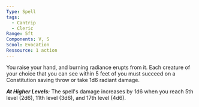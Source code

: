 ```yaml
---
Type: Spell
tags:
  - Cantrip
  - Cleric
Range: 5ft
Components: V, S
Scool: Evocation
Ressource: 1 action
---
```

You raise your hand, and burning radiance erupts from it. Each creature of your choice that you can see within 5 feet of you must succeed on a Constitution saving throw or take 1d6 radiant damage.

**_At Higher Levels:_** The spell's damage increases by 1d6 when you reach 5th level (2d6), 11th level (3d6), and 17th level (4d6).